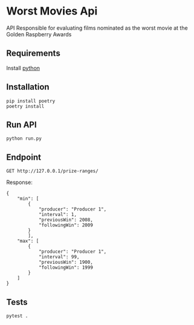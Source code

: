 # Worst Movies Api

API Responsible for evaluating films nominated as the worst movie at the Golden Raspberry Awards

## Requirements

Install [python](https://www.python.org/downloads/)

## Installation

```
pip install poetry
poetry install
```

## Run API
```
python run.py
```

## Endpoint
`GET http://127.0.0.1/prize-ranges/`

Response:
```
{
    "min": [
        {
            "producer": "Producer 1",
            "interval": 1,
            "previousWin": 2008,
            "followingWin": 2009
        }
        ],
    "max": [
        {
            "producer": "Producer 1",
            "interval": 99,
            "previousWin": 1900,
            "followingWin": 1999
        }
    ]
}
```


## Tests

```
pytest .
```